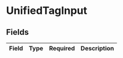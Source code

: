 # UnifiedTagInput


## Fields

| Field       | Type        | Required    | Description |
| ----------- | ----------- | ----------- | ----------- |